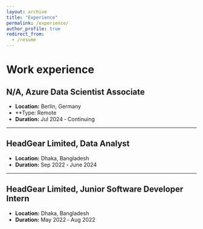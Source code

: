 ```yaml
---
layout: archive
title: "Experience"
permalink: /experience/
author_profile: true
redirect_from:
  - /resume
---
```

Work experience
======


## N/A, Azure Data Scientist Associate
- **Location:** Berlin, Germany
- **Type: Remote
- **Duration:** Jul 2024 ‑ Continuing

---

## HeadGear Limited, Data Analyst
- **Location:** Dhaka, Bangladesh
- **Duration:** Sep 2022 ‑ June 2024


---

## HeadGear Limited, Junior Software Developer Intern
- **Location:** Dhaka, Bangladesh
- **Duration:** May 2022 ‑ Aug 2022
